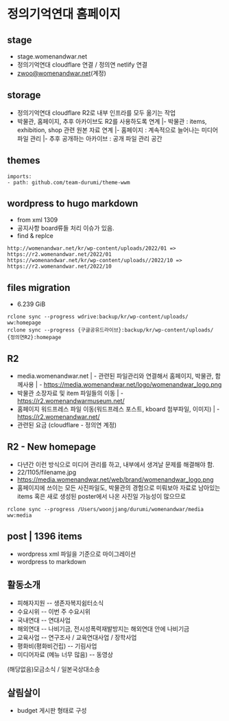 # 정의기억연대 홈페이지

## stage
- stage.womenandwar.net
- 정의기억연대 cloudflare 연결 / 정의연 netlify 연결
- zwoo@womenandwar.net(계정)

## storage
- 정의기억연대 cloudflare R2로 내부 인프라를 모두 옮기는 작업
- 박물관, 홈페이지, 추후 아카이브도 R2를 사용하도록 연계
|- 박물관 : items, exhibition, shop 관련 원본 자료 연계
|- 홈페이지 : 계속적으로 늘어나는 미디어 파일 관리
|- 추후 공개하는 아카이브 : 공개 파일 관리 공간

## themes
```
imports:
- path: github.com/team-durumi/theme-wwm
```

## wordpress to hugo markdown
- from xml 1309 
- 공지사항 board류들 처리 이슈가 있음.
- find & replce
```
http://womenandwar.net/kr/wp-content/uploads/2022/01 => https://r2.womenandwar.net/2022/01
https://womenandwar.net/kr/wp-content/uploads//2022/10 => https://r2.womenandwar.net/2022/10
```

## files migration
- 6.239 GiB
```
rclone sync --progress wdrive:backup/kr/wp-content/uploads/ ww:homepage
rclone sync --progress {구글공유드라이브}:backup/kr/wp-content/uploads/ {정의연R2}:homepage
```

## R2
- media.womenandwar.net
| - 관련된 파일관리와 연결해서 홈페이지, 박물관, 함께사용
| - https://media.womenandwar.net/logo/womenandwar_logo.png
- 박물관 소장자료 및 item 파일들의 이동
| - https://r2.womenandwarmuseum.net/ 
- 홈페이지 워드프레스 파일 이동(워드프레스 포스트, kboard 첨부파일, 이미지)
| - https://r2.womenandwar.net/ 
- 관련된 요금 (cloudflare - 정의연 계정)

## R2 - New homepage
- 다년간 이런 방식으로 미디어 관리를 하고, 내부에서 생겨날 문제를 해결해야 함. 
- 22/1105/filename.jpg
- https://media.womenandwar.net/web/brand/womenandwar_logo.png
- 홈페이지에 쓰이는 모든 사진파일도, 박물관의 경험으로 미뤄보아 자료로 남아있는 items 혹은 새로 생성된 poster에서 나온 사진일 가능성이 많으므로 
```
rclone sync --progress /Users/woonjjang/durumi/womenandwar/media ww:media
```

## post | 1396 items
- wordpress xml 파일을 기준으로 마이그레이션
- wordpress to markdown


## 활동소개
- 피해자지원
-- 생존자복지쉼터소식
- 수요시위
-- 이번 주 수요시위
- 국내연대
-- 연대사업
- 해외연대
-- 나비기금, 전시성폭력재발방지는 해외연대 안에 나비기금
- 교육사업
-- 연구조사 / 교육연대사업 / 장학사업
- 평화비(평화비건립)
-- 기림사업
- 미디어자료 (메뉴 너무 많음)
--  동영상 

 (해당없음)모금소식 / 일본국상대소송

## 살림살이
- budget 게시판 형태로 구성